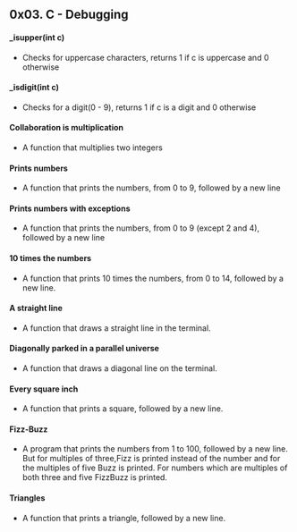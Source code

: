## 0x03. C - Debugging

#### _isupper(int c)
- Checks for uppercase characters, returns 1 if c is uppercase and 0 otherwise

#### _isdigit(int c)
- Checks for a digit(0 - 9), returns 1 if c is a digit and 0 otherwise

#### Collaboration is multiplication
- A function that multiplies two integers

#### Prints numbers
- A function that prints the numbers, from 0 to 9, followed by a new line

#### Prints numbers with exceptions
- A function that prints the numbers, from 0 to 9 (except 2 and 4), followed by a new line

#### 10 times the numbers
- A function that prints 10 times the numbers, from 0 to 14, followed by a new line.

#### A straight line
- A function that draws a straight line in the terminal.

#### Diagonally parked in a parallel universe
- A function that draws a diagonal line on the terminal.

#### Every square inch
- A function that prints a square, followed by a new line.

#### Fizz-Buzz
- A program that prints the numbers from 1 to 100, followed by a new line. But for multiples of three,Fizz is printed instead of the number and for the multiples of five Buzz is printed. For numbers which are multiples of both three and five FizzBuzz is printed.

#### Triangles
- A function that prints a triangle, followed by a new line.